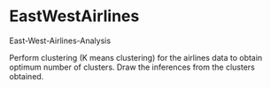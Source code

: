 # EastWestAirlines
East-West-Airlines-Analysis


Perform clustering (K means clustering) for the airlines data to obtain optimum number of clusters. Draw the inferences from the clusters obtained.
